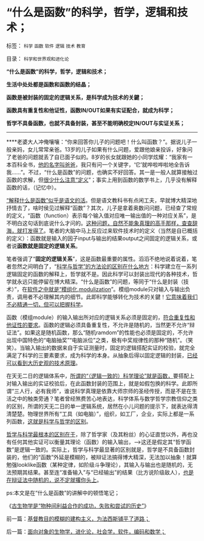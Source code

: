 # “什么是函数”的科学，哲学，逻辑和技术；

标签： `科学` `函数` `软件` `逻辑` `技术` `教育` 

目录： `科学和世界观和进化论`

**“什么是函数”的科学，哲学，逻辑和技术；**

**生活中处处都是函数和函数的结晶；**

**函数是被封装的固定的逻辑关系，是科学成为技术的关鍵；**

**函数具有重复性和他证性，函数IN/OUT如果有实证配合，就成为科学；**

**哲学不具备函数，也就不具备封装，甚至不能明确校定IN/OUT与实证关系；**

****

****老婆大人冲俺嚷嚷：“你来回答你儿子的问题吧！什么叫函数？”。据说儿子一般亲妈，女儿常常亲爸。13岁的儿子如果有什么问题，爱跟他娘亲投诉，好象问了老爸的问题就丢了自已面子似的。8岁的长女就跟她的小同学炫耀：“我家有一本百科全书，[他的名字叫爸爸](../../../2012/11/21/八岁女童探索进化论.md)，我只有问一个关键字，‘它’就哗啦哗啦地全告诉我……”。不过，“什么是函数”的问题，也确实不好回答。其一是一般人就算接触过函数的求解，但[很少什么注意“定义](../../../2010/5/4/科学开始于精确概念定义.md)”；事实上用到函数的数学书上，几乎没有解释函数的话，（记忆中）。



[“解释什么是函数”似乎是语文的活](../../../2011/3/3/语文也可成科学；沟通的科学.md)。但是语文教科书有点闲工夫，早就博大精深地抒情去了，啥时侯见过解释“函数”？其次，儿子是拿着奥数问问题，已经查了常规的定义，“函数（function）表示每个输入值对应唯一输出值的一种对应关系”，是不明白这句话到底说什么才问的。[这种问题，自然不能象真理的高手那样，查查辞海，就打发得了](../../../2010/1/6/读而不知书不如改读佛经.md)。笔者的大脑中马上反应过来软件技术时的定义（当然是自已概括的定义）：函数就是输入的因子input与输出的结果output之间固定的逻辑关系，或者说**函数就是固定的逻辑关系**。

笔者强调了“**固定的逻辑关系**”，这是函数最重要的属性。滔滔不绝地说着说着，笔者忽然之间明白了，“[科学与哲学”的方法论的区别在什么地方](../../../2009/11/27/科学不是哲学，不缺哲学理论的中国缺什么？.md)：科学建立在一系列逻辑固定的函数的解释上，哲学就不是。因此科学可以封装出现代的各种技术，哲学就永远只能停留在博大精深。“什么是函数”的问题，等同于“什么是封装（技术）”，在[软件之中就是“模组化,modulization](../../../2009/10/27/西方文化擅长&quot;局部&quot;，东方文人长于整体吗？.md)”。模组module只对输入与输出负责，调用者不必理解其内的细节。此即科学能够转化为技术的关鍵！[它意味着我们不必精通一切，但可以把握科学](../../../2012/11/22/科学不是穷尽知识的办法，科学是管理未知的方法.md)。



函数（模组module）的输入输出所对应的逻辑关系必须是固定的，[符合重复性和他证性的要求](../../../2010/12/22/市场才是经济，经济才是社会.md)。函数的逻辑必须具备重复性，不允许是随机的，当然更不允许“辩证法”。如果这是随机函数，那么“随机ramdom”的性能也必须是固定的，不允许出现中国特色的“电脑抽奖”“电脑派位”之类，极有中奖规律性的那种“随机”。（笑笑）。当输入输出的数据来自于实证测量时，固定的逻辑搭配实证的校验，就完全满足了科学的三要素要求，成为科学的本身。从抽象后得以固定逻辑的封装，[已经可以看到大历史观的技术原理](../../../2010/4/22/大历史观的历史是枯燥的技术逻辑分析.md)。

在天无二日的逻辑体系中，[所谓的“（逻辑一致的）科学理论”就是函数，](../../../2010/6/11/“天无二日，法无二纲”单一断言规则.md)要搭配上对输入输出的实证校验后，在此函数封装的范围上，就是如假包换的科学。此即所谓“三人行，必有我师”，谁说科学真理是依靠大师宗师的圣经传授，而是不是在生活之中的触类旁通？笔者曾经煞费苦心地表达，科学体系与数学哲学宗教信仰之类的区别，所谓的天无二日的单一逻辑系统，居然在小儿问题的提示下，就表达得清清楚楚。物理世界所有“工具（如电脑）”，组织，如工厂，企业，实际上都是一系列函数，[这就是科学与哲学的区别](../../../2012/11/22/科学不是穷尽知识的办法，科学是管理未知的方法.md)。

[哲学与科学最根本的区别在于](../../../2009/12/2/科学不用于预测，科学家不是预言家，科学不是星相学.md)，除了哲学家（及其粉丝）的心证直觉以外，再也没有任何其他实证可以衡量其理论（函数）的输入输出，——>这还是假定其“哲学函数”是逻辑一致的。实际上，哲学与科学最显著的区别就是，哲学是不具备函数封装的，他们的“函数”外延是模糊的，被辩证法搞得博大精深，无法加以抽象！就算勉强looklike函数（某种定律，如阶级斗争理论），其输入与输出也是随机的，无法预期其结果。甚至连“准备输入”与“已经输出”的结果（比方说阶级敌人），[也是在辩证法中随机的，说不定就撂你头上](../../../2010/9/30/波普尔证伪，逻辑残缺人士的自闭长城.md)。

ps:本文是在“什么是函数”的讲解中的顿悟笔记；

《[古生物学是“物种间利益合作的成功，失败和尝试的历史”](../../../2013/1/16/古生物学(Paleobiology)有什么用？.md)》

前一篇：[基督教目的模糊的建构主义，为法西斯铺平了道路；](../../../2013/4/13/基督教目的模糊的建构主义，为法西斯铺平了道路；.md)

后一篇：[面向对象的生物学，进化论，社会学，软件，编码和数学；](../../../2013/4/14/面向对象的生物学，进化论，社会学，软件，编码和数学；.md)